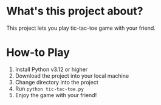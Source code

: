 # What's this project about?
This project lets you play tic-tac-toe game with your friend.

# How-to Play
1. Install Python v3.12 or higher
2. Download the project into your local machine
3. Change directory into the project
4. Run `python tic-tac-toe.py`
5. Enjoy the game with your friend!